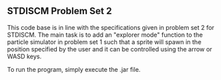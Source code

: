 ## STDISCM Problem Set 2
This code base is in line with the specifications given in problem set 2 for STDISCM.
The main task is to add an "explorer mode" function to the particle simulator in problem set 1 such that a sprite will spawn in the position specified by the user and it can be controlled using the arrow or WASD keys. 

To run the program, simply execute the .jar file.